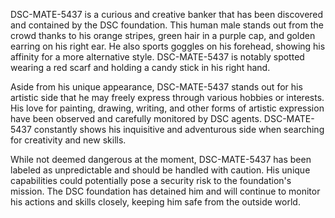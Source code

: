 DSC-MATE-5437 is a curious and creative banker that has been discovered and contained by the DSC foundation. This human male stands out from the crowd thanks to his orange stripes, green hair in a purple cap, and golden earring on his right ear. He also sports goggles on his forehead, showing his affinity for a more alternative style. DSC-MATE-5437 is notably spotted wearing a red scarf and holding a candy stick in his right hand.

Aside from his unique appearance, DSC-MATE-5437 stands out for his artistic side that he may freely express through various hobbies or interests. His love for painting, drawing, writing, and other forms of artistic expression have been observed and carefully monitored by DSC agents. DSC-MATE-5437 constantly shows his inquisitive and adventurous side when searching for creativity and new skills.

While not deemed dangerous at the moment, DSC-MATE-5437 has been labeled as unpredictable and should be handled with caution. His unique capabilities could potentially pose a security risk to the foundation's mission. The DSC foundation has detained him and will continue to monitor his actions and skills closely, keeping him safe from the outside world.